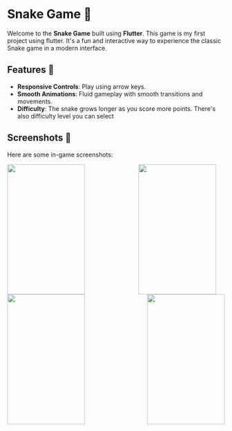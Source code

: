 # Snake Game 🐍

Welcome to the **Snake Game** built using **Flutter**. This game is my first project using flutter. It's a fun and interactive way to experience the classic Snake game in a modern interface. 

## Features 🚀
- **Responsive Controls**: Play using arrow keys.
- **Smooth Animations**: Fluid gameplay with smooth transitions and movements.
- **Difficulty**: The snake grows longer as you score more points. There's also difficulty level you can select
  

## Screenshots 📸
Here are some in-game screenshots:

<div style="display: flex; justify-content: space-between; align-items: center; flex-wrap: wrap;">
  <img src="https://github.com/user-attachments/assets/872cf49c-7182-481a-8ef9-3b441aaea9b5" width="180" height="300" style="margin-right: 20px;">
  <img src="https://github.com/user-attachments/assets/5df76fe1-a533-45af-aa08-c86a2ed9834c" width="180" height="300" style="margin-right: 20px;">
  <img src="https://github.com/user-attachments/assets/a11dadaf-8010-49d4-ae3d-dae45b5111ec" width="180" height="300" style="margin-right: 20px;">
  <img src="https://github.com/user-attachments/assets/bb000325-623a-4d03-a8ab-bf0e04671b44" width="180" height="300">
</div>

